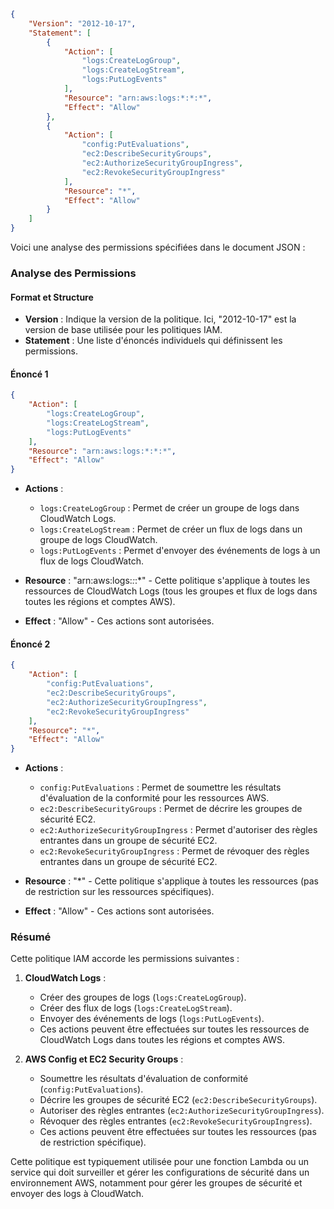 ```json
{
    "Version": "2012-10-17",
    "Statement": [
        {
            "Action": [
                "logs:CreateLogGroup",
                "logs:CreateLogStream",
                "logs:PutLogEvents"
            ],
            "Resource": "arn:aws:logs:*:*:*",
            "Effect": "Allow"
        },
        {
            "Action": [
                "config:PutEvaluations",
                "ec2:DescribeSecurityGroups",
                "ec2:AuthorizeSecurityGroupIngress",
                "ec2:RevokeSecurityGroupIngress"
            ],
            "Resource": "*",
            "Effect": "Allow"
        }
    ]
}
```
Voici une analyse des permissions spécifiées dans le document JSON :

### Analyse des Permissions

#### Format et Structure
- **Version** : Indique la version de la politique. Ici, "2012-10-17" est la version de base utilisée pour les politiques IAM.
- **Statement** : Une liste d'énoncés individuels qui définissent les permissions.

#### Énoncé 1

```json
{
    "Action": [
        "logs:CreateLogGroup",
        "logs:CreateLogStream",
        "logs:PutLogEvents"
    ],
    "Resource": "arn:aws:logs:*:*:*",
    "Effect": "Allow"
}
```

- **Actions** :
  - `logs:CreateLogGroup` : Permet de créer un groupe de logs dans CloudWatch Logs.
  - `logs:CreateLogStream` : Permet de créer un flux de logs dans un groupe de logs CloudWatch.
  - `logs:PutLogEvents` : Permet d'envoyer des événements de logs à un flux de logs CloudWatch.

- **Resource** : "arn:aws:logs:*:*:*" - Cette politique s'applique à toutes les ressources de CloudWatch Logs (tous les groupes et flux de logs dans toutes les régions et comptes AWS).

- **Effect** : "Allow" - Ces actions sont autorisées.

#### Énoncé 2

```json
{
    "Action": [
        "config:PutEvaluations",
        "ec2:DescribeSecurityGroups",
        "ec2:AuthorizeSecurityGroupIngress",
        "ec2:RevokeSecurityGroupIngress"
    ],
    "Resource": "*",
    "Effect": "Allow"
}
```

- **Actions** :
  - `config:PutEvaluations` : Permet de soumettre les résultats d'évaluation de la conformité pour les ressources AWS.
  - `ec2:DescribeSecurityGroups` : Permet de décrire les groupes de sécurité EC2.
  - `ec2:AuthorizeSecurityGroupIngress` : Permet d'autoriser des règles entrantes dans un groupe de sécurité EC2.
  - `ec2:RevokeSecurityGroupIngress` : Permet de révoquer des règles entrantes dans un groupe de sécurité EC2.

- **Resource** : "*" - Cette politique s'applique à toutes les ressources (pas de restriction sur les ressources spécifiques).

- **Effect** : "Allow" - Ces actions sont autorisées.

### Résumé
Cette politique IAM accorde les permissions suivantes :

1. **CloudWatch Logs** :
   - Créer des groupes de logs (`logs:CreateLogGroup`).
   - Créer des flux de logs (`logs:CreateLogStream`).
   - Envoyer des événements de logs (`logs:PutLogEvents`).
   - Ces actions peuvent être effectuées sur toutes les ressources de CloudWatch Logs dans toutes les régions et comptes AWS.

2. **AWS Config et EC2 Security Groups** :
   - Soumettre les résultats d'évaluation de conformité (`config:PutEvaluations`).
   - Décrire les groupes de sécurité EC2 (`ec2:DescribeSecurityGroups`).
   - Autoriser des règles entrantes (`ec2:AuthorizeSecurityGroupIngress`).
   - Révoquer des règles entrantes (`ec2:RevokeSecurityGroupIngress`).
   - Ces actions peuvent être effectuées sur toutes les ressources (pas de restriction spécifique).

Cette politique est typiquement utilisée pour une fonction Lambda ou un service qui doit surveiller et gérer les configurations de sécurité dans un environnement AWS, notamment pour gérer les groupes de sécurité et envoyer des logs à CloudWatch.
